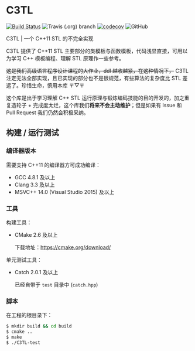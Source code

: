 # C3TL

[![Build Status](https://travis-ci.org/MedStudios/C3TL.svg?branch=master)](https://travis-ci.org/MedStudios/C3TL) ![Travis (.org) branch](https://img.shields.io/travis/MedStudios/C3TL/dev?label=dev-build) [![codecov](https://codecov.io/gh/MedStudios/C3TL/branch/master/graph/badge.svg)](https://codecov.io/gh/MedStudios/C3TL) ![GitHub](https://img.shields.io/github/license/MedStudios/C3TL)

C3TL | 一个 C++11 STL 的不完全实现

C3TL 提供了 C++11 STL 主要部分的类模板与函数模板，代码浅显直接，可用以为学习 C++ 模板编程、理解 STL 原理作一些参考。

~~这是我们高级语言程序设计课程的大作业，ddl 越收越紧，在这种情况下，~~ C3TL 注定无法全部实现，且已实现的部分也不是很规范，有些算法的复杂度比 STL 差远了。珍惜生命，慎用本库 〒▽〒

这个库是出于学习理解 C++ STL 运行原理与锻炼编码技能的目的开发的，加之重复造轮子 + 完成度太烂，这个库我们**将来不会主动维护**；但是如果有 Issue 和 Pull Request 我们仍然会积极采纳。

## 构建 / 运行测试

### 编译器版本

需要支持 C++11 的编译器方可成功编译：
 - GCC 4.8.1 及以上
 - Clang 3.3 及以上
 - MSVC++ 14.0 (Visual Studio 2015) 及以上

### 工具

构建工具：
 - CMake 2.6 及以上

   下载地址：https://cmake.org/download/

单元测试工具：
 - Catch 2.0.1 及以上
 
   已经自带于 `test` 目录中 (`catch.hpp`)

### 脚本

在工程的根目录下：

```bash
$ mkdir build && cd build
$ cmake ..
$ make
$ ./C3TL-test
```

